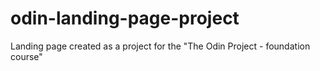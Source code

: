 # odin-landing-page-project
Landing page created as a project for the "The Odin Project - foundation course"
